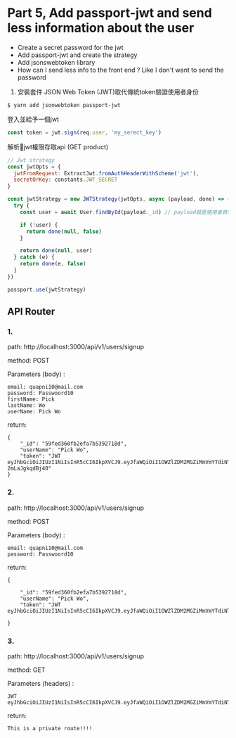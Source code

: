 # Part 5, Add passport-jwt and send less information about the user

- Create a secret password for the jwt
- Add passport-jwt and create the strategy
- Add jsonswebtoken library
- How can I send less info to the front end ? Like I don't want to send the password

1. 安裝套件
JSON Web Token (JWT)取代傳統token驗證使用者身份
```
$ yarn add jsonwebtoken passport-jwt
```
登入並給予一個jwt
```js
const token = jwt.sign(req.user, 'my_serect_key')
```
解析jwt權限存取api (GET product)
```js
// Jwt strategy
const jwtOpts = {
  jwtFromRequest: ExtractJwt.fromAuthHeaderWithScheme('jwt'),
  secretOrKey: constants.JWT_SECRET
}

const jwtStrategy = new JWTStrategy(jwtOpts, async (payload, done) => {
  try {
    const user = await User.findById(payload._id) // payload就是使用者資料

    if (!user) {
      return done(null, false)
    }

    return done(null, user)
  } catch (e) {
    return done(e, false)
  }
})

passport.use(jwtStrategy)
```

## API Router

### 1. 
path: http://localhost:3000/api/v1/users/signup 

method: POST

Parameters (body) :
```
email: quapni10@mail.com
password: Passwoord10
firstName: Pick
lastName: Wo
userName: Pick Wo
```

return:
```
{
    "_id": "59fed360fb2efa7b5392718d",
    "userName": "Pick Wo",
    "token": "JWT eyJhbGciOiJIUzI1NiIsInR5cCI6IkpXVCJ9.eyJfaWQiOiI1OWZlZDM2MGZiMmVmYTdiNTM5MjcxOGQiLCJpYXQiOjE1MDk4NzI0ODB9.VDfuq2mX_4sYZhdN_N3pMGDb0QEHT-2mLaJgkqdBj40"
}
```
### 2. 
path: http://localhost:3000/api/v1/users/signup 

method: POST

Parameters (body) :
```
email: quapni10@mail.com
password: Passwoord10
```

return:
```
{
    
    "_id": "59fed360fb2efa7b5392718d",
    "userName": "Pick Wo",
    "token": "JWT eyJhbGciOiJIUzI1NiIsInR5cCI6IkpXVCJ9.eyJfaWQiOiI1OWZlZDM2MGZiMmVmYTdiNTM5MjcxOGQiLCJpYXQiOjE1MDk4NzI1NDR9.9kYiLoTKVBt7f2VBLkMOhTdhEMjShuJ2YeXjQY5UTIA"

}
```

### 3. 
path: http://localhost:3000/api/v1/users/signup 

method: GET

Parameters (headers) :
```
JWT eyJhbGciOiJIUzI1NiIsInR5cCI6IkpXVCJ9.eyJfaWQiOiI1OWZlZDM2MGZiMmVmYTdiNTM5MjcxOGQiLCJpYXQiOjE1MDk4NzI1NDR9.9kYiLoTKVBt7f2VBLkMOhTdhEMjShuJ2YeXjQY5UTIA
```

return:
```
This is a private route!!!!
```
